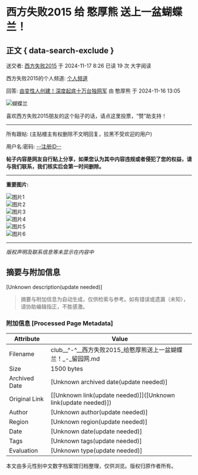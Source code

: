 # 西方失败2015 给 憨厚熊 送上一盆蝴蝶兰！

## 正文 { data-search-exclude }


送交者: [西方失败2015](https://home.6park.com/index.php?app=home&act=chatnew&uname=NTE3MDc5OTg%3D)  于 2024-11-17 8:26 已读 19 次 大字阅读 

西方失败2015的个人频道: [个人频道](https://www.6parkbbs.com/index.php?act=bloghome&uname=NTE3MDc5OTg%3D)

回答: [由变性人创建！深度起底十万台独网军](index.php?app=forum&act=threadview&tid=18527721) 由 憨厚熊 于 2024-11-16 13:05

![蝴蝶兰](https://www.popo8.com/gift/gift_446_b.png)

喜欢西方失败2015朋友的这个贴子的话，请点这里投票，“赞”助支持！ 

---

所有跟帖: (主贴楼主有权删除不文明回复，拉黑不受欢迎的用户)

用户名:密码: [--注册ID--](https://home.6park.com/index.php?app=member&act=reg)

**帖子内容是网友自行贴上分享，如果您认为其中内容违规或者侵犯了您的权益，请与我们联系，我们核实后会第一时间删除。**

---

**重要图片:**

![图片1](https://www.popo8.com/gift/gift_71.png)  
![图片2](https://www.popo8.com/gift/gift_38.png)  
![图片3](https://www.popo8.com/gift/gift_161.png)  
![图片4](https://www.popo8.com/gift/gift_162.png)  
![图片5](https://www.popo8.com/gift/gift_48.png)  
![图片6](https://www.popo8.com/gift/gift_79.png)  

--- 

*版权声明及联系信息等未显示在内容中*
<!-- tcd_original_link https://club.6parkbbs.com/military/index.php?app=forum&act=threadview&tid=18528626 -->


## 摘要与附加信息

<!-- tcd_abstract -->
[Unknown description(update needed)]
<!-- tcd_abstract_end -->

> 摘要与附加信息为自动生成，仅供检索与参考。如有错误或遗漏（未知），请协助编辑指正，不胜感激。

### 附加信息 [Processed Page Metadata]

| Attribute       | Value                                  |
|-----------------|----------------------------------------|
| Filename        | club__^-^__西方失败2015_给憨厚熊送上一盆蝴蝶兰！_-_留园网.md                             |
| Size            | 1500 bytes                           |
| Archived Date   | [Unknown archived date(update needed)]                             |
| Original Link   | [[Unknown link(update needed)]]([Unknown link(update needed)])                       |
| Author          | [Unknown author(update needed)]                               |
| Region          | [Unknown region(update needed)]                               |
| Date            | [Unknown date(update needed)]                                 |
| Tags            | [Unknown tags(update needed)]                                 |
| Evaluation            | [Unknown type(update needed)]                                 |
<!-- tcd_table_end -->

本文由多元性别中文数字档案馆归档整理，仅供浏览。版权归原作者所有。

